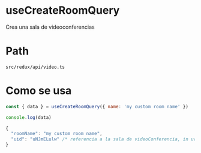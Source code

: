 # useCreateRoomQuery
Crea una sala de videoconferencias

# Path
`src/redux/api/video.ts`

# Como se usa
```js
const { data } = useCreateRoomQuery({ name: 'my custom room name' })

console.log(data)
```

```js
{
  "roomName": "my custom room name",
  "uid": "uNJmELulw" /* referencia a la sala de videoConferencia, in url: http://localhost:8080/uNJmELulw */
}
```
